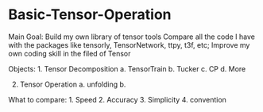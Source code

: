 # Basic-Tensor-Operation

Main Goal: Build my own library of tensor tools Compare all the code I have with the packages like tensorly, TensorNetwork, ttpy, t3f, etc; Improve my own coding skill in the filed of Tensor

Objects: 1. Tensor Decomposition a. TensorTrain b. Tucker c. CP d. More

2. Tensor Operation
    a. unfolding
    b. 

What to compare: 1. Speed 2. Accuracy 3. Simplicity 4. convention
